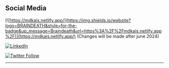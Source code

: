 
## Social Media

[![https://mdkais.netlify.app/](https://img.shields.io/website?logo=BRAINDEATH&style=for-the-badge&up_message=Braindeath&url=https%3A%2F%2Fmdkais.netlify.app%2F)](https://mdkais.netlify.app/)  (Changes will be made after june 2024)

[![LinkedIn](https://img.shields.io/badge/-LinkedIn-black.svg?style=for-the-badge&logo=linkedin&colorB=555)](https://linkedin.com/in/kais-md)

[![Twitter Follow](https://img.shields.io/twitter/follow/Md_Kais_?color=1DA1F2&logo=twitter&style=for-the-badge)](https://twitter.com/intent/follow?original_referer=https%3A%2F%2Fgithub.com%2FcodeSTACKr&screen_name=Md_Kais_)

----
